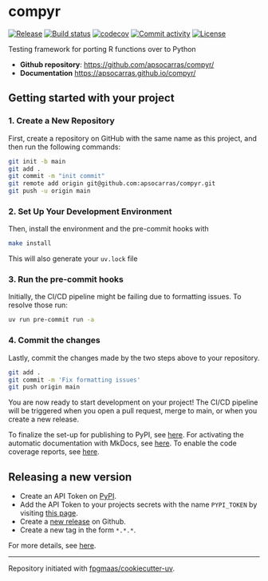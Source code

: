 # compyr

[![Release](https://img.shields.io/github/v/release/apsocarras/compyr)](https://img.shields.io/github/v/release/apsocarras/compyr)
[![Build status](https://img.shields.io/github/actions/workflow/status/apsocarras/compyr/main.yml?branch=main)](https://github.com/apsocarras/compyr/actions/workflows/main.yml?query=branch%3Amain)
[![codecov](https://codecov.io/gh/apsocarras/compyr/branch/main/graph/badge.svg)](https://codecov.io/gh/apsocarras/compyr)
[![Commit activity](https://img.shields.io/github/commit-activity/m/apsocarras/compyr)](https://img.shields.io/github/commit-activity/m/apsocarras/compyr)
[![License](https://img.shields.io/github/license/apsocarras/compyr)](https://img.shields.io/github/license/apsocarras/compyr)

Testing framework for porting R functions over to Python

- **Github repository**: <https://github.com/apsocarras/compyr/>
- **Documentation** <https://apsocarras.github.io/compyr/>

## Getting started with your project

### 1. Create a New Repository

First, create a repository on GitHub with the same name as this project, and then run the following commands:

```bash
git init -b main
git add .
git commit -m "init commit"
git remote add origin git@github.com:apsocarras/compyr.git
git push -u origin main
```

### 2. Set Up Your Development Environment

Then, install the environment and the pre-commit hooks with

```bash
make install
```

This will also generate your `uv.lock` file

### 3. Run the pre-commit hooks

Initially, the CI/CD pipeline might be failing due to formatting issues. To resolve those run:

```bash
uv run pre-commit run -a
```

### 4. Commit the changes

Lastly, commit the changes made by the two steps above to your repository.

```bash
git add .
git commit -m 'Fix formatting issues'
git push origin main
```

You are now ready to start development on your project!
The CI/CD pipeline will be triggered when you open a pull request, merge to main, or when you create a new release.

To finalize the set-up for publishing to PyPI, see [here](https://fpgmaas.github.io/cookiecutter-uv/features/publishing/#set-up-for-pypi).
For activating the automatic documentation with MkDocs, see [here](https://fpgmaas.github.io/cookiecutter-uv/features/mkdocs/#enabling-the-documentation-on-github).
To enable the code coverage reports, see [here](https://fpgmaas.github.io/cookiecutter-uv/features/codecov/).

## Releasing a new version

- Create an API Token on [PyPI](https://pypi.org/).
- Add the API Token to your projects secrets with the name `PYPI_TOKEN` by visiting [this page](https://github.com/apsocarras/compyr/settings/secrets/actions/new).
- Create a [new release](https://github.com/apsocarras/compyr/releases/new) on Github.
- Create a new tag in the form `*.*.*`.

For more details, see [here](https://fpgmaas.github.io/cookiecutter-uv/features/cicd/#how-to-trigger-a-release).

---

Repository initiated with [fpgmaas/cookiecutter-uv](https://github.com/fpgmaas/cookiecutter-uv).
